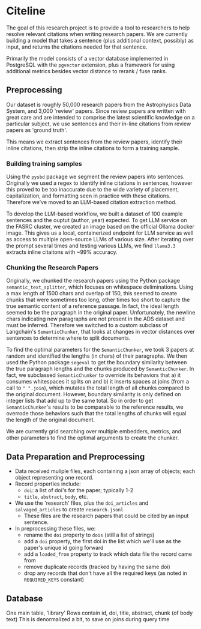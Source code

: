 # Citeline

The goal of this research project is to provide a tool to researchers to help resolve relevant citations when writing research papers. We are currently building a model that takes a sentence (plus additional context, possibly) as input, and returns the citations needed for that sentence.

Primarily the model consists of a vector database implemented in PostgreSQL with the `pgvector` extension, plus a framework for using additional metrics besides vector distance to rerank / fuse ranks.

## Preprocessing

Our dataset is roughly 50,000 research papers from the Astrophysics Data System, and 3,000 'review' papers. Since review papers are written with great care and are intended to comprise the latest scientific knowledge on a particular subject, we use sentences and their in-line citations from review papers as 'ground truth'.

This means we extract sentences from the review papers, identify their inline citations, then strip the inline citations to form a training sample.

### Building training samples

Using the `pysbd` package we segment the review papers into sentences. Originally we used a regex to identify inline citations in sentences, however this proved to be too inaccurate due to the wide variety of placement, capitalization, and formatting seen in practice with these citations. Therefore we've moved to an LLM-based citation extraction method.

To develop the LLM-based workflow, we built a dataset of 100 example sentences and the ouptut (author, year) expected. To get LLM service on the FASRC cluster, we created an image based on the official Ollama docker image. This gives us a local, containerized endpoint for LLM service as well as access to multiple open-source LLMs of various size. After iterating over the prompt several times and testing various LLMs, we find `llama3.3` extracts inline citaitons with ~99% accuracy.

### Chunking the Research Papers

Originally, we chunked the research papers using the Python package `semantic_text_splitter`, which focuses on whitespace deliminations. Using a max length of 1500 chars and overlap of 150, this seemed to create chunks that were sometimes too long, other times too short to capture the true semantic content of a reference passage. In fact, the ideal length seemed to be the paragraph in the original paper. Unfortunately, the newline chars indicating new paragraphs are not present in the ADS dataset and must be inferred. Therefore we switched to a custom subclass of Langchain's `SemanticChunker`, that looks at changes in vector distances over sentences to determine where to split documents.

To find the optimal parameters for the `SemanticChunker`, we took 3 papers at random and identified the lengths (in chars) of their paragraphs. We then used the Python package `segeval` to get the boundary similarity between the true paragraph lengths and the chunks produced by `SemanticChunker`. In fact, we subclassed `SemanticChunker` to override its behaviors that a) it consumes whitespaces it splits on and b) it inserts spaces at joins (from a call to `" ".join`), which mutates the total length of all chunks compared to the original document. However, boundary similarity is only defined on integer lists that add up to the same total. So in order to get `SemanticChunker`'s results to be comparable to the reference results, we overrode those behaviors such that the total lengths of chunks will equal the length of the original document.

We are currently grid searching over multiple embedders, metrics, and other parameters to find the optimal arguments to create the chunker.

## Data Preparation and Preprocessing

- Data received muliple files, each containing a json array of objects; each object representing one record.
- Record properties include:
  - `doi`: a list of doi's for the paper; typically 1-2
  - `title`, `abstract`, `body`, etc.
- We use the 'research' files, plus the `doi_articles` and `salvaged_articles` to create `research.jsonl`
  - These files are the research papers that could be cited by an input sentence.
- In preprocessing these files, we:
  - rename the `doi` property to `dois` (still a list of strings)
  - add a `doi` property, the first doi in the list which we'll use as the paper's unique id going forward
  - add a `loaded_from` property to track which data file the record came from
  - remove duplicate records (tracked by having the same doi)
  - drop any records that don't have all the required keys (as noted in `REQUIRED_KEYS` constant)

## Database

One main table, 'library'
Rows contain id, doi, title, abstract, chunk (of body text)
This is denormalized a bit, to save on joins during query time
